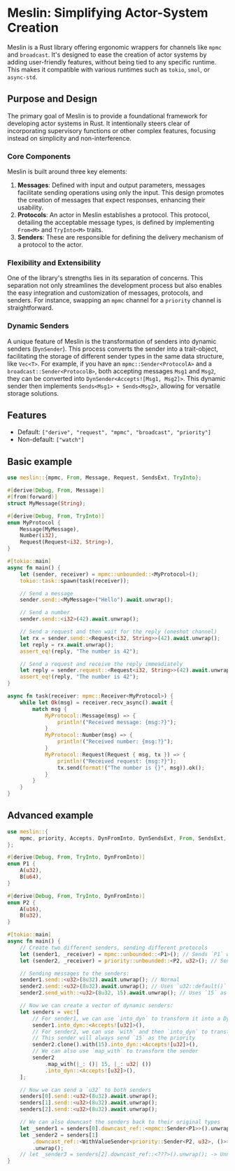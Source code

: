 # Meslin: Simplifying Actor-System Creation

Meslin is a Rust library offering ergonomic wrappers for channels like `mpmc` and `broadcast`. It's designed to ease the creation of actor systems by adding user-friendly features, without being tied to any specific runtime. This makes it compatible with various runtimes such as `tokio`, `smol`, or `async-std`.

## Purpose and Design
The primary goal of Meslin is to provide a foundational framework for developing actor systems in Rust. It intentionally steers clear of incorporating supervisory functions or other complex features, focusing instead on simplicity and non-interference.

### Core Components
Meslin is built around three key elements:
1. **Messages**: Defined with input and output parameters, messages facilitate sending operations using only the input. This design promotes the creation of messages that expect responses, enhancing their usability.
2. **Protocols**: An actor in Meslin establishes a protocol. This protocol, detailing the acceptable message types, is defined by implementing `From<M>` and `TryInto<M>` traits.
3. **Senders**: These are responsible for defining the delivery mechanism of a protocol to the actor.

### Flexibility and Extensibility
One of the library's strengths lies in its separation of concerns. This separation not only streamlines the development process but also enables the easy integration and customization of messages, protocols, and senders. For instance, swapping an `mpmc` channel for a `priority` channel is straightforward.

### Dynamic Senders
A unique feature of Meslin is the transformation of senders into dynamic senders (`DynSender`). This process converts the sender into a trait-object, facilitating the storage of different sender types in the same data structure, like `Vec<T>`. For example, if you have an `mpmc::Sender<ProtocolA>` and a `broadcast::Sender<ProtocolB>`, both accepting messages `Msg1` and `Msg2`, they can be converted into `DynSender<Accepts![Msg1, Msg2]>`. This dynamic sender then implements `Sends<Msg1> + Sends<Msg2>`, allowing for versatile storage solutions.

## Features
- Default: `["derive", "request", "mpmc", "broadcast", "priority"]`
- Non-default: `["watch"]`

## Basic example
```rust
use meslin::{mpmc, From, Message, Request, SendsExt, TryInto};

#[derive(Debug, From, Message)]
#[from(forward)]
struct MyMessage(String);

#[derive(Debug, From, TryInto)]
enum MyProtocol {
    Message(MyMessage),
    Number(i32),
    Request(Request<i32, String>),
}

#[tokio::main]
async fn main() {
    let (sender, receiver) = mpmc::unbounded::<MyProtocol>();
    tokio::task::spawn(task(receiver));

    // Send a message
    sender.send::<MyMessage>("Hello").await.unwrap();

    // Send a number
    sender.send::<i32>(42).await.unwrap();

    // Send a request and then wait for the reply (oneshot channel)
    let rx = sender.send::<Request<i32, String>>(42).await.unwrap();
    let reply = rx.await.unwrap();
    assert_eq!(reply, "The number is 42");

    // Send a request and receive the reply immeadiately
    let reply = sender.request::<Request<i32, String>>(42).await.unwrap();
    assert_eq!(reply, "The number is 42");
}

async fn task(receiver: mpmc::Receiver<MyProtocol>) {
    while let Ok(msg) = receiver.recv_async().await {
        match msg {
            MyProtocol::Message(msg) => {
                println!("Received message: {msg:?}");
            }
            MyProtocol::Number(msg) => {
                println!("Received number: {msg:?}");
            }
            MyProtocol::Request(Request { msg, tx }) => {
                println!("Received request: {msg:?}");
                tx.send(format!("The number is {}", msg)).ok();
            }
        }
    }
}
```

## Advanced example
```rust
use meslin::{
    mpmc, priority, Accepts, DynFromInto, DynSendsExt, From, SendsExt, TryInto, WithValueSender,
};

#[derive(Debug, From, TryInto, DynFromInto)]
enum P1 {
    A(u32),
    B(u64),
}

#[derive(Debug, From, TryInto, DynFromInto)]
enum P2 {
    A(u16),
    B(u32),
}

#[tokio::main]
async fn main() {
    // Create two different senders, sending different protocols
    let (sender1, _receiver) = mpmc::unbounded::<P1>(); // Sends `P1` with `()`
    let (sender2, _receiver) = priority::unbounded::<P2, u32>(); // Sends `P2` with `u32` as priority

    // Sending messages to the senders:
    sender1.send::<u32>(8u32).await.unwrap(); // Normal
    sender2.send::<u32>(8u32).await.unwrap(); // Uses `u32::default()` as priority
    sender2.send_with::<u32>(8u32, 15).await.unwrap(); // Uses `15` as priority

    // Now we can create a vector of dynamic senders:
    let senders = vec![
        // For sender1, we can use `into_dyn` to transform it into a DynSender
        sender1.into_dyn::<Accepts![u32]>(),
        // For sender2, we can use `with` and then `into_dyn` to transform it into a DynSender
        // This sender will always send `15` as the priority
        sender2.clone().with(15).into_dyn::<Accepts![u32]>(),
        // We can also use `map_with` to transform the sender
        sender2
            .map_with(|_: ()| 15, |_: u32| ())
            .into_dyn::<Accepts![u32]>(),
    ];

    // Now we can send a `u32` to both senders
    senders[0].send::<u32>(8u32).await.unwrap();
    senders[1].send::<u32>(8u32).await.unwrap();
    senders[2].send::<u32>(8u32).await.unwrap();

    // We can also downcast the senders back to their original types
    let _sender1 = senders[0].downcast_ref::<mpmc::Sender<P1>>().unwrap();
    let _sender2 = senders[1]
        .downcast_ref::<WithValueSender<priority::Sender<P2, u32>, ()>>()
        .unwrap();
    // let _sender3 = senders[2].downcast_ref::<???>().unwrap(); -> Unnameable type
}

```

